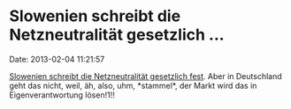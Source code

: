 Slowenien schreibt die Netzneutralität gesetzlich \...
======================================================

Date: 2013-02-04 11:21:57

[Slowenien schreibt die Netzneutralität gesetzlich
fest](http://www.gulli.com/news/20754-slowenien-beschliesst-netzneutralitaet-2013-01-31).
Aber in Deutschland geht das nicht, weil, äh, also, uhm, \*stammel\*,
der Markt wird das in Eigenverantwortung lösen!1!!
